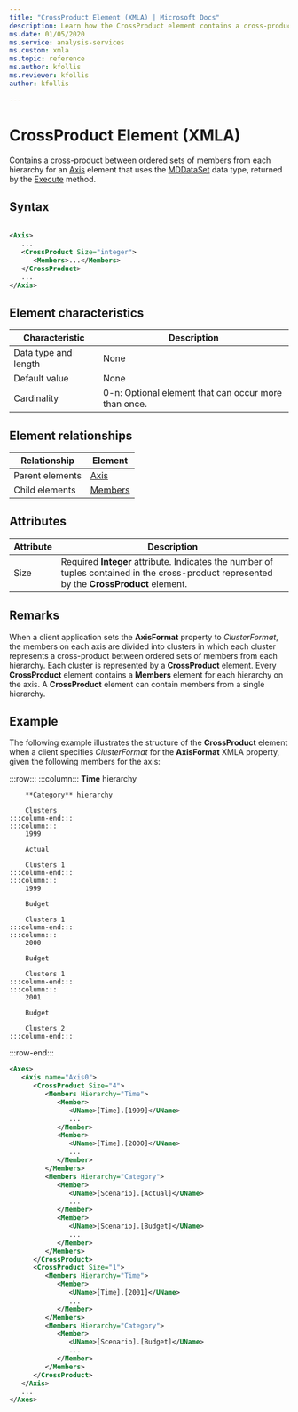 ```yaml
---
title: "CrossProduct Element (XMLA) | Microsoft Docs"
description: Learn how the CrossProduct element contains a cross-product between ordered sets of members from each hierarchy for an Axis element that uses the MDDataSet data type, returned by the Execute method.
ms.date: 01/05/2020
ms.service: analysis-services
ms.custom: xmla
ms.topic: reference
ms.author: kfollis
ms.reviewer: kfollis
author: kfollis

---
```

# CrossProduct Element (XMLA)

  Contains a cross-product between ordered sets of members from each hierarchy for an [Axis](../xml-elements-properties/axis-element-xmla.md) element that uses the [MDDataSet](../xml-data-types/mddataset-data-type-xmla.md) data type, returned by the [Execute](../xml-elements-methods-execute.md) method.  
  
## Syntax  
  
```xml  
  
<Axis>  
   ...  
   <CrossProduct Size="integer">  
      <Members>...</Members>  
   </CrossProduct>  
   ...  
</Axis>  
```  
  
## Element characteristics  
  
|Characteristic|Description|  
|--------------------|-----------------|  
|Data type and length|None|  
|Default value|None|  
|Cardinality|0-n: Optional element that can occur more than once.|  
  
## Element relationships  
  
|Relationship|Element|  
|------------------|-------------|  
|Parent elements|[Axis](../xml-elements-properties/axis-element-xmla.md)|  
|Child elements|[Members](../xml-elements-properties/members-element-xmla.md)|  
  
## Attributes  
  
|Attribute|Description|  
|---------------|-----------------|  
|Size|Required **Integer** attribute. Indicates the number of tuples contained in the cross-product represented by the **CrossProduct** element.|  
  
## Remarks  
 When a client application sets the **AxisFormat** property to *ClusterFormat*, the members on each axis are divided into clusters in which each cluster represents a cross-product between ordered sets of members from each hierarchy. Each cluster is represented by a **CrossProduct** element. Every **CrossProduct** element contains a **Members** element for each hierarchy on the axis. A **CrossProduct** element can contain members from a single hierarchy.  
  
## Example  
 The following example illustrates the structure of the **CrossProduct** element when a client specifies *ClusterFormat* for the **AxisFormat** XMLA property, given the following members for the axis:  

:::row:::
    :::column:::
        **Time** hierarchy

        **Category** hierarchy

        Clusters
    :::column-end:::
    :::column:::
        1999

        Actual

        Clusters 1
    :::column-end:::
    :::column:::
        1999

        Budget

        Clusters 1
    :::column-end:::
    :::column:::
        2000

        Budget

        Clusters 1
    :::column-end:::
    :::column:::
        2001

        Budget

        Clusters 2
    :::column-end:::
:::row-end:::
  
```xml  
<Axes>  
   <Axis name="Axis0">  
      <CrossProduct Size="4">  
         <Members Hierarchy="Time">  
            <Member>  
               <UName>[Time].[1999]</UName>  
               ...  
            </Member>  
            <Member>  
               <UName>[Time].[2000]</UName>  
               ...  
            </Member>  
         </Members>  
         <Members Hierarchy="Category">  
            <Member>  
               <UName>[Scenario].[Actual]</UName>  
               ...  
            </Member>  
            <Member>  
               <UName>[Scenario].[Budget]</UName>  
               ...  
            </Member>  
         </Members>  
      </CrossProduct>  
      <CrossProduct Size="1">  
         <Members Hierarchy="Time">  
            <Member>  
               <UName>[Time].[2001]</UName>  
               ...  
            </Member>  
         </Members>  
         <Members Hierarchy="Category">  
            <Member>  
               <UName>[Scenario].[Budget]</UName>  
               ...  
            </Member>  
         </Members>  
      </CrossProduct>  
   </Axis>  
   ...  
</Axes>  
```